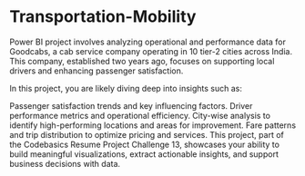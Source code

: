 # Transportation-Mobility
Power BI project involves analyzing operational and performance data for Goodcabs, a cab service company operating in 10 tier-2 cities across India. This company, established two years ago, focuses on supporting local drivers and enhancing passenger satisfaction.

In this project, you are likely diving deep into insights such as:

Passenger satisfaction trends and key influencing factors.
Driver performance metrics and operational efficiency.
City-wise analysis to identify high-performing locations and areas for improvement.
Fare patterns and trip distribution to optimize pricing and services.
This project, part of the Codebasics Resume Project Challenge 13, showcases your ability to build meaningful visualizations, extract actionable insights, and support business decisions with data.
